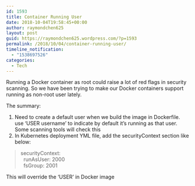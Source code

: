 ```yaml
---
id: 1593
title: Container Running User
date: 2018-10-04T19:58:45+00:00
author: raymondchen625
layout: post
guid: https://raymondchen625.wordpress.com/?p=1593
permalink: /2018/10/04/container-running-user/
timeline_notification:
  - "1538697526"
categories:
  - Tech
---
```

Running a Docker container as root could raise a lot of red flags in security scanning. So we have been trying to make our Docker containers support running as non-root user lately.

The summary:

  1. Need to create a default user when we build the image in Dockerfile. use &#8216;USER username&#8217; to indicate by default it&#8217;s running as that user. Some scanning tools will check this
  2. In Kubernetes deployment YML file, add the securityContext section like below:

> securityContext:  
> &nbsp;&nbsp;runAsUser: 2000  
> &nbsp;&nbsp;fsGroup: 2001

This will override the &#8216;USER&#8217; in Docker image